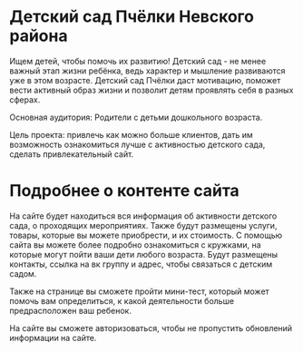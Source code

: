 # Детский сад Пчёлки Невского района
Ищем детей, чтобы помочь их развитию! Детский сад - не менее важный этап жизни ребёнка, ведь характер и мышление развиваются уже в этом возрасте. Детский сад Пчёлки даст мотивацию, поможет вести активный образ жизни и позволит детям проявлять себя в разных сферах.

Основная аудитория: Родители с детьми дошкольного возраста.

Цель проекта: привлечь как можно больше клиентов, дать им возможность ознакомиться лучше с активностью детского сада, сделать привлекательный сайт.

# Подробнее о контенте сайта
На сайте будет находиться вся информация об активности детского сада, о проходящих мероприятиях. Также будут размещены услуги, товары, которые вы можете приобрести, и их стоимость. С помощью сайта вы можете более подробно ознакомиться с кружками, на которые могут пойти ваши дети любого возраста. Будут размещены контакты, ссылка на вк группу и адрес, чтобы связаться с детским садом. 

Также на странице вы сможете пройти мини-тест, который может помочь вам определиться, к какой деятельности больше предрасположен ваш ребенок.

На сайте вы сможете авторизоваться, чтобы не пропустить обновлений информации на сайте.
